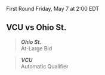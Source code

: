 First Round
Friday, May 7 at 2:00 EDT
## VCU vs Ohio St.

> ***Ohio St.***  
> At-Large Bid

> ***VCU***  
> Automatic Qualifier